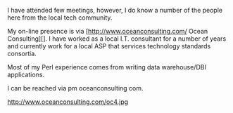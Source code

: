 I have attended few meetings, however, I do know a number of the people here from the local tech community.  

My on-line presence is via [http://www.oceanconsulting.com/ Ocean Consulting][].  I have worked as a local I.T. consultant for a number of years and currently work for a local ASP that services technology standards consortia.  

Most of my Perl experience comes from writing data warehouse/DBI applications.  

I can be reached via pm <at> oceanconsulting <dot> com.

http://www.oceanconsulting.com/oc4.jpg
